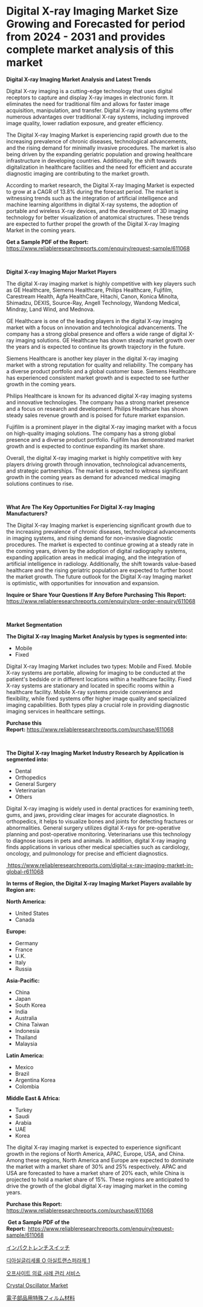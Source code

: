 <p><h1>Digital X-ray Imaging Market Size Growing and Forecasted for period from 2024 - 2031 and provides complete market analysis of this market</h1></p><p><strong>Digital X-ray Imaging Market Analysis and Latest Trends</strong></p>
<p><p>Digital X-ray imaging is a cutting-edge technology that uses digital receptors to capture and display X-ray images in electronic form. It eliminates the need for traditional film and allows for faster image acquisition, manipulation, and transfer. Digital X-ray imaging systems offer numerous advantages over traditional X-ray systems, including improved image quality, lower radiation exposure, and greater efficiency.</p><p>The Digital X-ray Imaging Market is experiencing rapid growth due to the increasing prevalence of chronic diseases, technological advancements, and the rising demand for minimally invasive procedures. The market is also being driven by the expanding geriatric population and growing healthcare infrastructure in developing countries. Additionally, the shift towards digitalization in healthcare facilities and the need for efficient and accurate diagnostic imaging are contributing to the market growth.</p><p>According to market research, the Digital X-ray Imaging Market is expected to grow at a CAGR of 13.8% during the forecast period. The market is witnessing trends such as the integration of artificial intelligence and machine learning algorithms in digital X-ray systems, the adoption of portable and wireless X-ray devices, and the development of 3D imaging technology for better visualization of anatomical structures. These trends are expected to further propel the growth of the Digital X-ray Imaging Market in the coming years.</p></p>
<p><strong>Get a Sample PDF of the Report:&nbsp;</strong> <a href="https://www.reliableresearchreports.com/enquiry/request-sample/611068">https://www.reliableresearchreports.com/enquiry/request-sample/611068</a></p>
<p>&nbsp;</p>
<p><strong>Digital X-ray Imaging Major Market Players</strong></p>
<p><p>The digital X-ray imaging market is highly competitive with key players such as GE Healthcare, Siemens Healthcare, Philips Healthcare, Fujifilm, Carestream Health, Agfa HealthCare, Hitachi, Canon, Konica Minolta, Shimadzu, DEXIS, Source-Ray, Angell Technology, Wandong Medical, Mindray, Land Wind, and Mednova.</p><p>GE Healthcare is one of the leading players in the digital X-ray imaging market with a focus on innovation and technological advancements. The company has a strong global presence and offers a wide range of digital X-ray imaging solutions. GE Healthcare has shown steady market growth over the years and is expected to continue its growth trajectory in the future.</p><p>Siemens Healthcare is another key player in the digital X-ray imaging market with a strong reputation for quality and reliability. The company has a diverse product portfolio and a global customer base. Siemens Healthcare has experienced consistent market growth and is expected to see further growth in the coming years.</p><p>Philips Healthcare is known for its advanced digital X-ray imaging systems and innovative technologies. The company has a strong market presence and a focus on research and development. Philips Healthcare has shown steady sales revenue growth and is poised for future market expansion.</p><p>Fujifilm is a prominent player in the digital X-ray imaging market with a focus on high-quality imaging solutions. The company has a strong global presence and a diverse product portfolio. Fujifilm has demonstrated market growth and is expected to continue expanding its market share.</p><p>Overall, the digital X-ray imaging market is highly competitive with key players driving growth through innovation, technological advancements, and strategic partnerships. The market is expected to witness significant growth in the coming years as demand for advanced medical imaging solutions continues to rise.</p></p>
<p>&nbsp;</p>
<p><strong>What Are The Key Opportunities For Digital X-ray Imaging Manufacturers?</strong></p>
<p><p>The Digital X-ray Imaging market is experiencing significant growth due to the increasing prevalence of chronic diseases, technological advancements in imaging systems, and rising demand for non-invasive diagnostic procedures. The market is expected to continue growing at a steady rate in the coming years, driven by the adoption of digital radiography systems, expanding application areas in medical imaging, and the integration of artificial intelligence in radiology. Additionally, the shift towards value-based healthcare and the rising geriatric population are expected to further boost the market growth. The future outlook for the Digital X-ray Imaging market is optimistic, with opportunities for innovation and expansion.</p></p>
<p><strong>Inquire or Share Your Questions If Any Before Purchasing This Report:</strong> <a href="https://www.reliableresearchreports.com/enquiry/pre-order-enquiry/611068">https://www.reliableresearchreports.com/enquiry/pre-order-enquiry/611068</a></p>
<p>&nbsp;</p>
<p><strong>Market Segmentation</strong></p>
<p><strong>The Digital X-ray Imaging Market Analysis by types is segmented into:</strong></p>
<p><ul><li>Mobile</li><li>Fixed</li></ul></p>
<p><p>Digital X-ray Imaging Market includes two types: Mobile and Fixed. Mobile X-ray systems are portable, allowing for imaging to be conducted at the patient's bedside or in different locations within a healthcare facility. Fixed X-ray systems are stationary and located in specific rooms within a healthcare facility. Mobile X-ray systems provide convenience and flexibility, while fixed systems offer higher image quality and specialized imaging capabilities. Both types play a crucial role in providing diagnostic imaging services in healthcare settings.</p></p>
<p><strong>Purchase this Report:&nbsp;</strong><a href="https://www.reliableresearchreports.com/purchase/611068">https://www.reliableresearchreports.com/purchase/611068</a></p>
<p>&nbsp;</p>
<p><strong>The Digital X-ray Imaging Market Industry Research by Application is segmented into:</strong></p>
<p><ul><li>Dental</li><li>Orthopedics</li><li>General Surgery</li><li>Veterinarian</li><li>Others</li></ul></p>
<p><p>Digital X-ray imaging is widely used in dental practices for examining teeth, gums, and jaws, providing clear images for accurate diagnostics. In orthopedics, it helps to visualize bones and joints for detecting fractures or abnormalities. General surgery utilizes digital X-rays for pre-operative planning and post-operative monitoring. Veterinarians use this technology to diagnose issues in pets and animals. In addition, digital X-ray imaging finds applications in various other medical specialties such as cardiology, oncology, and pulmonology for precise and efficient diagnostics.</p></p>
<p><a href="https://www.reliableresearchreports.com/digital-x-ray-imaging-market-in-global-r611068">&nbsp;https://www.reliableresearchreports.com/digital-x-ray-imaging-market-in-global-r611068</a></p>
<p><strong>In terms of Region, the Digital X-ray Imaging Market Players available by Region are:</strong></p>
<p>
    <p> <strong> North America: </strong>
        <ul>
            <li>United States</li>
            <li>Canada</li>
        </ul>
        </p> 
    <p> <strong> Europe: </strong>
        <ul>
            <li>Germany</li>
            <li>France</li>
            <li>U.K.</li>
            <li>Italy</li>
            <li>Russia</li>
        </ul>
        </p> 
    <p> <strong> Asia-Pacific: </strong>
        <ul>
            <li>China</li>
            <li>Japan</li>
            <li>South Korea</li>
            <li>India</li>
            <li>Australia</li>
            <li>China Taiwan</li>
            <li>Indonesia</li>
            <li>Thailand</li>
            <li>Malaysia</li>
        </ul>
        </p> 
    <p> <strong> Latin America: </strong>
        <ul>
            <li>Mexico</li>
            <li>Brazil</li>
            <li>Argentina Korea</li>
            <li>Colombia</li>
        </ul>
        </p> 
    <p> <strong> Middle East & Africa: </strong>
        <ul>
            <li>Turkey</li>
            <li>Saudi</li>
            <li>Arabia</li>
            <li>UAE</li>
            <li>Korea</li>
        </ul>
    </p>
    </p>
<p><p>The digital X-ray imaging market is expected to experience significant growth in the regions of North America, APAC, Europe, USA, and China. Among these regions, North America and Europe are expected to dominate the market with a market share of 30% and 25% respectively. APAC and USA are forecasted to have a market share of 20% each, while China is projected to hold a market share of 15%. These regions are anticipated to drive the growth of the global digital X-ray imaging market in the coming years.</p></p>
<p><strong>Purchase this Report: </strong><a href="https://www.reliableresearchreports.com/purchase/611068">https://www.reliableresearchreports.com/purchase/611068</a></p>
<p>&nbsp;<strong>Get a Sample PDF of the Report:&nbsp;&nbsp;</strong><a href="https://www.reliableresearchreports.com/enquiry/request-sample/611068">https://www.reliableresearchreports.com/enquiry/request-sample/611068</a></p>
<p><strong></strong></p>
<p><p><a href="https://medium.com/@rylanaufman56456/impact-wrenches%E3%82%B9%E3%82%A4%E3%83%83%E3%83%81%E5%B8%82%E5%A0%B4-%E7%AB%B6%E4%BA%89%E5%88%86%E6%9E%90-%E5%B8%82%E5%A0%B4%E5%8B%95%E5%90%91-2031%E5%B9%B4%E3%81%BE%E3%81%A7%E3%81%AE%E4%BA%88%E6%B8%AC-10efcf638450">インパクトレンチスイッチ</a></p><p><a href="https://github.com/mpodehpw07370073/Market-Research-Report-List-2/blob/main/702641289074.md">디아실글리세롤 O 아실트랜스퍼라제 1</a></p><p><a href="https://medium.com/@twix678568/offsite-%EC%9D%98%EB%A3%8C-%EC%82%AC%EB%A1%80-%EA%B4%80%EB%A6%AC-%EC%84%9C%EB%B9%84%EC%8A%A4-%EC%8B%9C%EC%9E%A5-%EC%9C%A0%ED%98%95-%EC%9D%91%EC%9A%A9-%ED%94%84%EB%A1%9C%EA%B7%B8%EB%9E%A8-%EB%B0%8F-%EC%A7%80%EB%A6%AC%EC%97%90-%EB%94%B0%EB%A5%B8-%ED%8F%AC%EA%B4%84%EC%A0%81%EC%9D%B8-%ED%8F%89%EA%B0%80-9b59ac9e7031">오프사이트 의료 사례 관리 서비스</a></p><p><a href="https://issuu.com/reportprime-2/docs/crystal-oscillator-market-size-2030.pptx">Crystal Oscillator Market</a></p><p><a href="https://github.com/ReyesKohler20231/Market-Research-Report-List-1/blob/main/692925197517.md">電子部品用特殊フィルム材料</a></p></p>